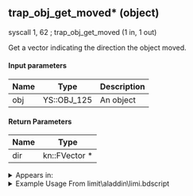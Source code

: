 ## trap_obj_get_moved* (object)

syscall 1, 62 ; trap_obj_get_moved (1 in, 1 out)

Get a vector indicating the direction the object moved.

#### Input parameters
| Name | Type | Description
|------|------|------------
| obj   | YS::OBJ_125   | An object


#### Return Parameters
| Name | Type
|------|-----
| dir   | kn::FVector *   


<details>
	<summary>Appears in:</summary>
| filename | Entity (obj)
|----------|-------------
| limit\aladdin\limi.bdscript       |           
| limit\donald2\limi.bdscript       |           
| limit\donald2_wi\limi.bdscript       |           
| limit\goofy\limi.bdscript       |           
| limit\goofy_wi\limi.bdscript       |           
| limit\jack\limi.bdscript       |           
| limit\mulan\limi.bdscript       |           
| limit\simba\limi.bdscript       |           
| obj\B_BB110\b_bb.bdscript       | ((B) Dark Thorn)          
| obj\B_BB120\b_bb.bdscript       | ((B) Shadow Stalker)          
| obj\B_CA010\b_ca.bdscript       | ((B) Barbossa)          
| obj\B_CA030\b_ca.bdscript       | ((M) Undead Pirate B)          
| obj\B_CA060\b_ca.bdscript       | ((?) Port Royal enemy?)          
| obj\B_EX130\b_ex.bdscript       | ((B) Xaldin)          
| obj\B_EX130_LV99\b_ex.bdscript       | ((B99) Xaldin (Limit Cut))          
| obj\B_EX390\b_ex.bdscript       | ((B) Hooded Roxas)          
| obj\B_EX400\b_ex.bdscript       | ((B) Larxene (Absent Silhouette))          
| obj\B_EX420\b_ex.bdscript       | ((B) Lingering Will)          
| obj\B_HE020\b_he.bdscript       | ((B) Cerberus)          
| obj\B_HE030\b_he.bdscript       | ((B) Hades (3rd & Paradox Hades Cup fight))          
| obj\B_HE030_CLSM\b_he.bdscript       | ((B) Hades (CLSM) (HE))          
| obj\B_HE030_HE05\b_he.bdscript       | ((B) Hades)          
| obj\B_HE030_PART\b_he.bdscript       | ((B) Hades (1st & 2nd fight))          
| obj\B_MU120\b_mu.bdscript       | ((B) Storm Rider)          
| obj\F_NM100\f_nm.bdscript       | ((F) Oogie’s present (NM))          
| obj\F_PO030\f_po.bdscript       | ((F) ??? (PO))          
| obj\F_PO090_TT\f_po.bdscript       | ((F) Bees (TT) (PO))          
| obj\F_TT000\f_tt.bdscript       | ((F) Tram (TT))          
| obj\F_TT010\f_tt.bdscript       | ((F) Skateboard (TT))          
| obj\F_TT010_AL\f_tt.bdscript       | ((F) Skateboard (AL))          
| obj\F_TT010_CA\f_tt.bdscript       | ((F) Skateboard (CA))          
| obj\F_TT010_HE\f_tt.bdscript       | ((F) Skateboard (HE))          
| obj\F_TT010_NM\f_tt.bdscript       | ((F) Skateboard (NM))          
| obj\F_TT010_SORA\f_tt.bdscript       | ((F) Skateboard (SORA) (TT))          
| obj\F_TT010_TR\f_tt.bdscript       | ((F) Skateboard (TR))          
| obj\F_TT010_WI\f_tt.bdscript       | ((F) Skateboard (WI))          
| obj\F_TT110\f_tt.bdscript       | ((F) Dog’s sack (TT))          
| obj\F_WI060\f_wi.bdscript       | ((F) Cannon tower (WI))          
| obj\F_WI410\f_wi.bdscript       | ((F) Barrel (Pete throws) (WI))          
| obj\F_WI420\f_wi.bdscript       | ((F) Bowl (Pete throws) (WI))          
| obj\M_EX020\m_ex.bdscript       | ((M) Shadow)          
| obj\M_EX020_NM\m_ex.bdscript       | ((M) Shadow (NM))          
| obj\M_EX020_NM_RAW\m_ex.bdscript       | ((M) Shadow (NM) (RAW))          
| obj\M_EX020_RAW\m_ex.bdscript       | ((M) Shadow (RAW))          
| obj\M_EX020_WI\m_ex.bdscript       | ((M) Shadow (WI))          
| obj\M_EX020_WI_RAW\m_ex.bdscript       | ((M) Shadow (WI) (RAW))          
| obj\M_EX110\m_ex.bdscript       | ((M) Silver Rock)          
| obj\M_EX420\m_ex.bdscript       | ((M) Neoshadow)          
| obj\M_EX420_NM\m_ex.bdscript       | ((M) Neoshadow (NM))          
| obj\M_EX530\m_ex.bdscript       | ((M) Bookmaster)          
| obj\M_EX530_HB\m_ex.bdscript       | ((M) Runemaster)          
| obj\M_EX530_TR\m_ex.bdscript       | ((M) Bookmaster (TR))          
| obj\M_EX540\m_ex.bdscript       | ((M) Aeroplane)          
| obj\M_EX540_WI\m_ex.bdscript       | ((M) Aeroplane (WI))          
| obj\M_EX560_HB\m_ex.bdscript       | ((M) Iron Hammer)          
| obj\M_EX590\m_ex.bdscript       | ((M) Bulky Vendor)          
| obj\M_EX590_NM\m_ex.bdscript       | ((M) Bulky Vendor (NM))          
| obj\M_EX680\m_ex.bdscript       | ((M) Devastator)          
| obj\M_EX680_HB\m_ex.bdscript       | ((M) Reckless)          
| obj\M_EX740\m_ex.bdscript       | ((M) Crescendo)          
| obj\M_EX760_NM_RAW\m_ex.bdscript       | ()          
| obj\M_EX880\m_ex.bdscript       | ((M) Creeper)          
| obj\M_EX890\m_ex.bdscript       | ((M) Dragoon)          
| obj\M_EX920\m_ex.bdscript       | ((M) Sniper)          
| obj\M_EX990\m_ex.bdscript       | ((M) Dusk)          
| obj\N_CM000_BTL\n_cm.bdscript       | ((N) Marluxia (BTL) (CM))          
| obj\N_CM020_BTL\n_cm.bdscript       | ((N) Lexaeus (BTL) (CM))          
| obj\N_CM040_BTL\n_cm.bdscript       | ((N) Vexen (BTL) (CM))          
| obj\N_EX650_TT_B_SKATE_RTN\n_ex.bdscript       | ((N) Villager (boy) (TT_B_SKATE) (RTN) (EX))          
| obj\N_EX670_TT_A_SKATE_RTN\n_ex.bdscript       | ((N) Villager (girl) (TT_A_SKATE) (RTN) (EX))          
| obj\N_EX680_TT_B_SKATE_RTN\n_ex.bdscript       | ((N) Villager (man) (TT_B_SKATE) (RTN) (EX))          
| obj\N_EX690_TT_A_SKATE_RTN\n_ex.bdscript       | ((N) Villager (woman) (TT_A_SKATE) (RTN) (EX))          
| obj\N_EX740_TT_SKATE_RTN\n_ex.bdscript       | ((N) Dove (TT) (SKATE) (RTN) (EX))          
| obj\N_HE010_BTL\n_he.bdscript       | ((N) Hercules (BTL) (HE))          
| obj\N_HE010_BTL_CLSM\n_he.bdscript       | ((N) Hercules (BTL) (CLSM) (HE))          
| obj\N_TR010_BTL\n_tr.bdscript       | ((N) Sark (BTL) (TR))          
| obj\N_WI010_BTL\n_wi.bdscript       | ((N) Pete (captain) (BTL) (WI))          
| obj\N_WI010_BTL_VS\n_wi.bdscript       | ((N) Pete (captain) (BTL_VS) (WI))          
| obj\P_EX330\p_ex.bdscript       | ((P) Peter Pan)          

</details>

<details>
	<summary>Example Usage From limit\aladdin\limi.bdscript</summary>
L920:
 pushFromFSp 0
 pushFromPSp 48
 pushImm 16
 add 
 syscall 1, 79 ; trap_obj_set_dir (2 in, 0 out)
 pushFromFSp 184
 pushImmf 5
 syscall 0, 3 ; trap_frametime (0 in, 1 out)
 mulf 
 addf 
 popToSp 184
 pushFromPSp 48
 pushImm 16
 add 
 pushImm 4
 add 
 pushImmf 0
 memcpy 0
 pushFromFSp 0
 pushFromPSp 48
 pushImm 16
 add 
 pushFromPSp 160
 gosub 52, L2509
 syscall 1, 111 ; trap_obj_set_movement (3 in, 0 out)
 pushFromPSp 160
 gosub 52, L2509
 pushFromPAi L6877 ; ___ai 'speed.speed' (L6877)
 syscall 0, 1 ; trap_putf (2 in, 0 out)
 pushFromPSp 16
 pushImmf 1
 gosub 52, L1889
 pushFromPSp 16
 pushImm 4
 add 
 pushImmf 1
 memcpy 0
 pushFromFSp 0
 pushFromPSp 16
 pushFromFSp 184
 syscall 1, 89 ; trap_obj_move_request (3 in, 0 out)
 halt 
 pushFromPSp 176
 gosub 52, L2555
 drop 
 pushFromFSp 0
 syscall 1, 62 ; trap_obj_get_moved (1 in, 1 out)
 memcpyToSp 16, 192
 pushFromPSp 192
 syscall 0, 6 ; trap_vector_len (1 in, 1 out)
 pushImmf 5
 subf 
 infzf 
 jz L1030
 jmp L1049
</details>

